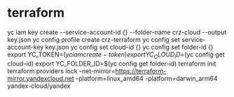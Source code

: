 # terraform
yc iam key create  --service-account-id {} --folder-name crz-cloud --output key.json
yc config profile create crz-terraform
yc config set service-account-key key.json
yc config set cloud-id {}
yc config set folder-id {}
export YC_TOKEN=$(yc iam create-token)
export YC_CLOUD_ID=$(yc config get cloud-id)
export YC_FOLDER_ID=$(yc config get folder-id)
terraform init
terraform providers lock -net-mirror=https://terraform-mirror.yandexcloud.net -platform=linux_amd64 -platform=darwin_arm64 yandex-cloud/yandex
